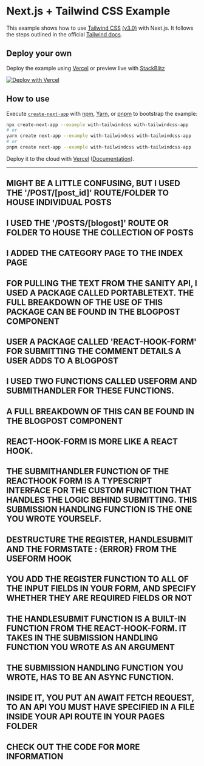 # Next.js + Tailwind CSS Example

This example shows how to use [Tailwind CSS](https://tailwindcss.com/) [(v3.0)](https://tailwindcss.com/blog/tailwindcss-v3) with Next.js. It follows the steps outlined in the official [Tailwind docs](https://tailwindcss.com/docs/guides/nextjs).

## Deploy your own

Deploy the example using [Vercel](https://vercel.com?utm_source=github&utm_medium=readme&utm_campaign=next-example) or preview live with [StackBlitz](https://stackblitz.com/github/vercel/next.js/tree/canary/examples/with-tailwindcss)

[![Deploy with Vercel](https://vercel.com/button)](https://vercel.com/new/git/external?repository-url=https://github.com/vercel/next.js/tree/canary/examples/with-tailwindcss&project-name=with-tailwindcss&repository-name=with-tailwindcss)

## How to use

Execute [`create-next-app`](https://github.com/vercel/next.js/tree/canary/packages/create-next-app) with [npm](https://docs.npmjs.com/cli/init), [Yarn](https://yarnpkg.com/lang/en/docs/cli/create/), or [pnpm](https://pnpm.io) to bootstrap the example:

```bash
npx create-next-app --example with-tailwindcss with-tailwindcss-app
# or
yarn create next-app --example with-tailwindcss with-tailwindcss-app
# or
pnpm create next-app --example with-tailwindcss with-tailwindcss-app
```

Deploy it to the cloud with [Vercel](https://vercel.com/new?utm_source=github&utm_medium=readme&utm_campaign=next-example) ([Documentation](https://nextjs.org/docs/deployment)).



************************************************

## MIGHT BE A LITTLE CONFUSING, BUT I USED THE '/POST/[post_id]' ROUTE/FOLDER TO HOUSE INDIVIDUAL POSTS
## I USED THE '/POSTS/[blogost]' ROUTE OR FOLDER TO HOUSE THE COLLECTION OF POSTS
## I ADDED THE CATEGORY PAGE TO THE INDEX PAGE



## FOR PULLING THE TEXT FROM THE SANITY API, I USED A PACKAGE CALLED PORTABLETEXT. THE FULL BREAKDOWN OF THE USE OF THIS PACKAGE CAN BE FOUND IN THE BLOGPOST COMPONENT



## USER A PACKAGE CALLED 'REACT-HOOK-FORM' FOR SUBMITTING THE COMMENT DETAILS A USER ADDS TO A BLOGPOST
## I USED TWO FUNCTIONS CALLED USEFORM AND SUBMITHANDLER FOR THESE FUNCTIONS.
## A FULL BREAKDOWN OF THIS CAN BE FOUND IN THE BLOGPOST COMPONENT


## REACT-HOOK-FORM IS MORE LIKE A REACT HOOK.


## THE SUBMITHANDLER FUNCTION OF THE REACTHOOK FORM IS A TYPESCRIPT INTERFACE FOR THE CUSTOM FUNCTION THAT HANDLES THE LOGIC BEHIND SUBMITTING. THIS SUBMISSION HANDLING FUNCTION IS THE ONE YOU WROTE YOURSELF.

## DESTRUCTURE THE REGISTER, HANDLESUBMIT AND THE FORMSTATE : {ERROR} FROM THE USEFORM HOOK
## YOU ADD THE REGISTER FUNCTION TO ALL OF THE INPUT FIELDS IN YOUR FORM, AND SPECIFY WHETHER THEY ARE REQUIRED FIELDS OR NOT
## THE HANDLESUBMIT FUNCTION IS A BUILT-IN FUNCTION FROM THE REACT-HOOK-FORM. IT TAKES IN THE SUBMISSION HANDLING FUNCTION YOU WROTE AS AN ARGUMENT

## THE SUBMISSION HANDLING FUNCTION YOU WROTE, HAS TO BE AN ASYNC FUNCTION.
## INSIDE IT, YOU PUT AN AWAIT FETCH REQUEST, TO AN API YOU MUST HAVE SPECIFIED IN A FILE INSIDE YOUR API ROUTE IN YOUR PAGES FOLDER
## CHECK OUT THE CODE FOR MORE INFORMATION